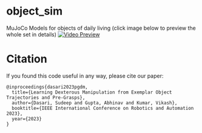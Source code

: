 # object_sim
MuJoCo Models for objects of daily living
(click image below to preview the whole set in details)
[![Video Preview](https://img.youtube.com/vi/3uxuXqnf3YA/maxresdefault.jpg)](https://youtu.be/3uxuXqnf3YA)


# Citation

If you found this code useful in any way, please cite our paper:
```
@inproceedings{dasari2023pgdm,
  title={Learning Dexterous Manipulation from Exemplar Object Trajectories and Pre-Grasps},
  author={Dasari, Sudeep and Gupta, Abhinav and Kumar, Vikash},
  booktitle={IEEE International Conference on Robotics and Automation 2023},
  year={2023}
}
```
